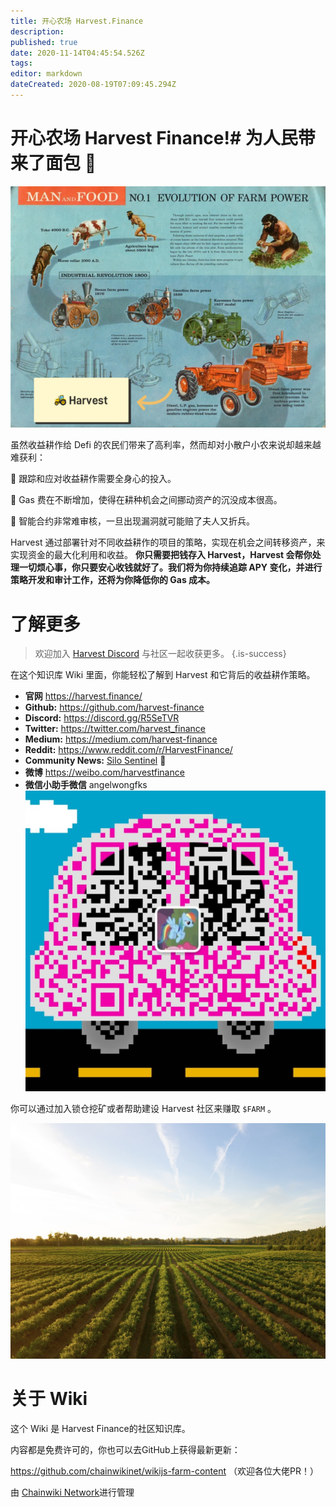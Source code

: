 ```yaml
---
title: 开心农场 Harvest.Finance
description: 
published: true
date: 2020-11-14T04:45:54.526Z
tags: 
editor: markdown
dateCreated: 2020-08-19T07:09:45.294Z
---
```


# 开心农场 Harvest Finance!# 为人民带来了面包 :bread:

![1_gzr5tqzolykqdghxmwxbaq.png](/1_gzr5tqzolykqdghxmwxbaq.png)



虽然收益耕作给 Defi 的农民们带来了高利率，然而却对小散户小农来说却越来越难获利：

:corn: 跟踪和应对收益耕作需要全身心的投入。

:carrot: Gas 费在不断增加，使得在耕种机会之间挪动资产的沉没成本很高。

:tomato: 智能合约非常难审核，一旦出现漏洞就可能赔了夫人又折兵。

Harvest 通过部署针对不同收益耕作的项目的策略，实现在机会之间转移资产，来实现资金的最大化利用和收益。 **你只需要把钱存入 Harvest，Harvest 会帮你处理一切烦心事，你只要安心收钱就好了。我们将为你持续追踪 APY 变化，并进行策略开发和审计工作，还将为你降低你的 Gas 成本。**

# 了解更多

>欢迎加入 [Harvest Discord](https://discord.gg/R5SeTVR) 与社区一起收获更多。
{.is-success}

在这个知识库 Wiki 里面，你能轻松了解到 Harvest 和它背后的收益耕作策略。

- **官网** https://harvest.finance/
- **Github:** https://github.com/harvest-finance
- **Discord:** https://discord.gg/R5SeTVR
- **Twitter:** https://twitter.com/harvest_finance
- **Medium:** https://medium.com/harvest-finance
- **Reddit:** https://www.reddit.com/r/HarvestFinance/
- **Community News:** [Silo Sentinel](/sentinel) :newspaper:
- **微博** https://weibo.com/harvestfinance
- **微信小助手微信** angelwongfks
![xiaozhushou.png](/xiaozhushou.png)



你可以通过加入锁仓挖矿或者帮助建设 Harvest 社区来赚取 `$FARM` 。

![harvest.jpeg](/harvest.jpeg)

# 关于 Wiki

这个 Wiki 是 Harvest Finance的社区知识库。

内容都是免费许可的，你也可以去GitHub上获得最新更新：

https://github.com/chainwikinet/wikijs-farm-content （欢迎各位大佬PR！）

由 [Chainwiki Network](https://meta.chainwiki.dev/)进行管理
